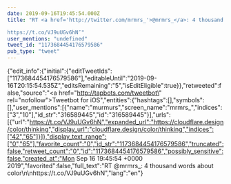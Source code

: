 ```yaml
---
date: 2019-09-16T19:45:54.000Z
title: "RT <a href='http://twitter.com/mrmrs_'>@mrmrs_</a>: 4 thousand words about color

https://t.co/VJ9uUGv6hN″"
user_mentions: "undefined"
tweet_id: "1173684454176579586"
pub_type: "tweet"
---
```

{"edit_info":{"initial":{"editTweetIds":["1173684454176579586"],"editableUntil":"2019-09-16T20:15:54.535Z","editsRemaining":"5","isEditEligible":true}},"retweeted":false,"source":"<a href=\"http://tapbots.com/tweetbot\" rel=\"nofollow\">Tweetbot for iΟS</a>","entities":{"hashtags":[],"symbols":[],"user_mentions":[{"name":"murmurs","screen_name":"mrmrs_","indices":["3","10"],"id_str":"316589445","id":"316589445"}],"urls":[{"url":"https://t.co/VJ9uUGv6hN","expanded_url":"https://cloudflare.design/color/thinking","display_url":"cloudflare.design/color/thinking","indices":["42","65"]}]},"display_text_range":["0","65"],"favorite_count":"0","id_str":"1173684454176579586","truncated":false,"retweet_count":"0","id":"1173684454176579586","possibly_sensitive":false,"created_at":"Mon Sep 16 19:45:54 +0000 2019","favorited":false,"full_text":"RT @mrmrs_: 4 thousand words about color\n\nhttps://t.co/VJ9uUGv6hN","lang":"en"}
